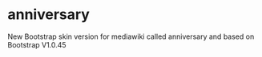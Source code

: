 # anniversary
New Bootstrap skin version for mediawiki called anniversary and based on Bootstrap V1.0.45
